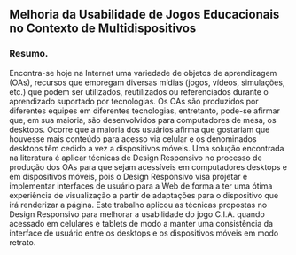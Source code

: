 ## Melhoria da Usabilidade de Jogos Educacionais no Contexto de Multidispositivos

### Resumo. 
Encontra-se hoje na Internet uma variedade de objetos de aprendizagem (OAs), recursos que empregam diversas mídias (jogos, vídeos, simulações, etc.) que podem ser utilizados, reutilizados ou referenciados durante o aprendizado suportado por tecnologias. Os OAs são produzidos por diferentes equipes em diferentes tecnologias, entretanto, pode-se afirmar que, em sua maioria, são desenvolvidos para computadores de mesa, os desktops. Ocorre que a maioria dos usuários afirma que gostariam que houvesse mais conteúdo para acesso via celular e os denominados desktops têm cedido a vez a dispositivos móveis. Uma solução encontrada na literatura é aplicar técnicas de Design Responsivo no processo de produção dos OAs para que sejam acessíveis em computadores desktops e em dispositivos móveis, pois o Design Responsivo visa projetar e implementar interfaces de usuário para a Web de forma a ter uma ótima experiência de visualização a partir de adaptações para o dispositivo que irá renderizar a página. Este trabalho aplicou as técnicas propostas no Design Responsivo para melhorar a usabilidade do jogo C.I.A. quando acessado em celulares e tablets de modo a manter uma consistência da interface de usuário entre os desktops e os dispositivos móveis em modo retrato.
